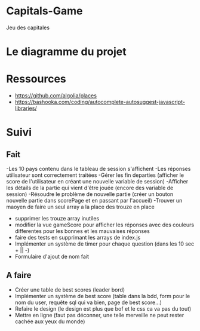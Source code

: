 # Capitals-Game
Jeu des capitales


# Le diagramme du projet

# Ressources
- https://github.com/algolia/places
- https://bashooka.com/coding/autocomplete-autosuggest-javascript-libraries/

# Suivi

## Fait
-Les 10 pays contenu dans le tableau de session s'affichent
-Les réponses utilisateur sont correctement traitées
-Gérer les fin departies (afficher le score de l'utilisateur en créant une nouvelle variable de session)
-Afficher  les détails de la partie qui vient d'être jouée (encore des variable de session)
-Résoudre le problème de nouvelle partie (créer un bouton nouvelle partie dans scorePage et en passant par l'accueil)
-Trouver un maoyen de faire un seul array a la place des trouze en place
- supprimer les trouze array inutiles
- modifier la vue gameScore pour afficher les réponses avec des couleurs differentes pour les bonnes et les mauvaises réponses
- faire des tests en supprimant les arrays de index.js
- Implémenter un système de timer pour chaque question (dans les 10 sec + || -)
- Formulaire d'ajout de nom fait

## A faire
- Créer une table de best scores (leader bord)
- Implémenter un système de best score (table dans la bdd, form pour le nom du user, requête sql qui va bien, page de best score...)
- Refaire le design (le design est plus que bof et le css ca va pas du tout)
- Mettre en ligne (faut pas déconner, une telle merveille ne peut rester cachée aux yeux du monde)